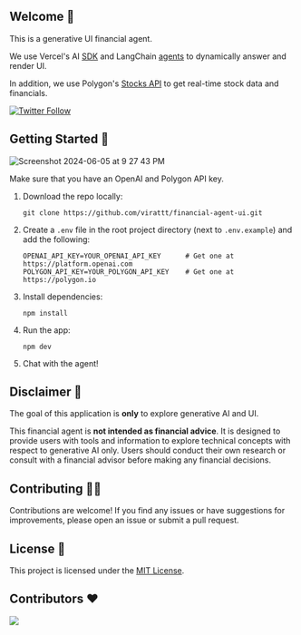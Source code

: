 ## Welcome 👋

This is a generative UI financial agent.

We use Vercel's AI [SDK](https://sdk.vercel.ai/docs/introduction) and
LangChain [agents](https://python.langchain.com/v0.1/docs/modules/agents/) to dynamically answer and render UI.

In addition, we use Polygon's [Stocks API](https://polygon.io/docs/stocks) to get real-time stock data and financials.

[![Twitter Follow](https://img.shields.io/twitter/follow/virattt?style=social)](https://twitter.com/virattt)

## Getting Started 🚀

![Screenshot 2024-06-05 at 9 27 43 PM](https://github.com/virattt/financial-agent-ui/assets/901795/4d93823f-d795-4aff-ac9e-93053087bed9)

Make sure that you have an OpenAI and Polygon API key.

1. Download the repo locally:
    ```
    git clone https://github.com/virattt/financial-agent-ui.git
    ```

2. Create a `.env` file in the root project directory (next to `.env.example`) and add the following:

   ```
   OPENAI_API_KEY=YOUR_OPENAI_API_KEY      # Get one at https://platform.openai.com
   POLYGON_API_KEY=YOUR_POLYGON_API_KEY    # Get one at https://polygon.io
   ```

3. Install dependencies:
   ```
   npm install
   ```

4. Run the app:
    ```
    npm dev
    ```

5. Chat with the agent!

## Disclaimer 🛑

The goal of this application is **only** to explore generative AI and UI.

This financial agent is **not intended as financial advice**. It is designed to provide users with tools and information
to explore technical concepts with respect to generative AI only. Users should conduct their own research or consult
with a financial advisor before making any financial decisions.

## Contributing 👷‍♂️

Contributions are welcome! If you find any issues or have suggestions for improvements,
please open an issue or submit a pull request.

## License 📜

This project is licensed under the [MIT License](link-to-license-file).

## Contributors ❤️

<a href="https://github.com/virattt/financial-agent-ui/graphs/contributors">
  <img src="https://contrib.rocks/image?repo=virattt/financial-agent-ui" />
</a>
